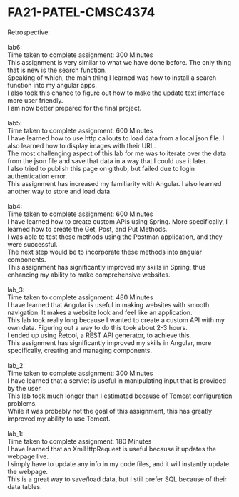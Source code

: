 # FA21-PATEL-CMSC4374

Retrospective:<br /><br />
   lab6: <br />
        Time taken to complete assignment: 300 Minutes <br />
        This assignment is very similar to what we have done before. The only thing that is new is the search function. <br />
        Speaking of which, the main thing I learned was how to install a search function into my angular apps. <br />
        I also took this chance to figure out how to make the update text interface more user friendly. <br />
        I am now better prepared for the final project. <br /> <br />
    lab5: <br />
        Time taken to complete assignment: 600 Minutes <br />
        I have learned how to use http callouts to load data from a local json file. I also learned how to display images with their URL. <br />
        The most challenging aspect of this lab for me was to iterate over the data from the json file and save that data in a way that I could use it later. <br />
        I also tried to publish this page on github, but failed due to login authentication error. <br />
        This assignment has increased my familiarity with Angular. I also learned another way to store and load data.  <br /> <br />
    lab4: <br />
        Time taken to complete assignment: 600 Minutes <br />
        I have learned how to create custom APIs using Spring. More specifically, I learned how to create the Get, Post, and Put Methods.<br />
        I was able to test these methods using the Postman application, and they were successful. <br />
        The next step would be to incorporate these methods into angular components. <br />
        This assignment has significantly improved my skills in Spring, thus enhancing my ability to make comprehensive websites.  <br /> <br />
    lab_3: <br />
        Time taken to complete assignment: 480 Minutes <br />
        I have learned that Angular is useful in making websites with smooth navigation. It makes a website look and feel like an application. <br />
        This lab took really long because I wanted to create a custom API with my own data. Figuring out a way to do this took about 2-3 hours. <br />
        I ended up using Retool, a REST API generator, to achieve this. <br />
        This assignment has significantly improved my skills in Angular, more specifically, creating and managing components.  <br /> <br />
    lab_2: <br />
        Time taken to complete assignment: 300 Minutes <br />
        I have learned that a servlet is useful in manipulating input that is provided by the user. <br />
        This lab took much longer than I estimated because of Tomcat configuration problems. <br />
        While it was probably not the goal of this assignment, this has greatly improved my ability to use Tomcat. <br /> <br />
    lab_1: <br />
        Time taken to complete assignment: 180 Minutes <br />
        I have learned that an XmlHttpRequest is useful because it updates the webpage live. <br />
        I simply have to update any info in my code files, and it will instantly update the webpage. <br />
        This is a great way to save/load data, but I still prefer SQL because of their data tables. <br />
        
